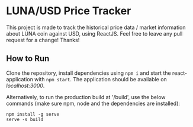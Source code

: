 # LUNA/USD Price Tracker

This project is made to track the historical price data / market information about LUNA coin against USD, using ReactJS. Feel free to leave any pull request for a change! Thanks!

## How to Run

Clone the repository, install dependencies using `npm i` and start the react-application with `npm start`. The application should be available on _localhost:3000_.

Alternatively, to run the production build at '/build', use the below commands (make sure npm, node and the dependencies are installed):

```
npm install -g serve
serve -s build
```
